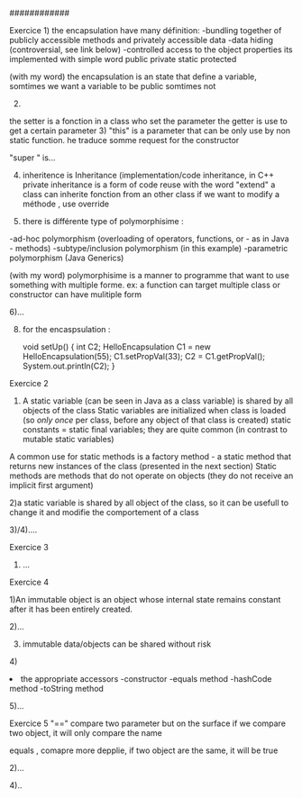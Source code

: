 ############

Exercice 1)
the encapsulation have many définition:
-bundling together of publicly accessible methods and privately accessible data
-data hiding (controversial, see link below)
-controlled access to the object properties
its implemented with simple word
public
private
static
protected

(with my word) the encapsulation is an state that define a variable, somtimes we want a variable to be public somtimes not

2) 
 the setter is a fonction in a class who set the parameter 
the getter is use to get a certain parameter
3) "this" is a parameter that can be only use by non static function. he traduce somme request for the constructor

"super " is...

4) inheritence is Inheritance (implementation/code inheritance, in C++ private inheritance
        is a form of code reuse
with the word "extend" a class can inherite fonction from an other class
if we want to modify a méthode , use override

5) there is différente type of polymorphisime :

-ad-hoc polymorphism (overloading of operators, functions, or - as in Java - methods)
-subtype/inclusion polymorphism (in this example)
-parametric polymorphism (Java Generics)

(with my word) polymorphisime is a manner to programme that want to use something with multiple forme.
ex: a function can target multiple class or constructor can have mulitiple form

6)...


8) for the encaspsulation :

   void setUp() {
   int C2;
   HelloEncapsulation C1 = new HelloEncapsulation(55);
   C1.setPropVal(33);
   C2 = C1.getPropVal();
   System.out.println(C2);
   }




   
Exercice 2

1) A static variable (can be seen in Java as a class variable) is shared by all objects of the class 
Static variables are initialized when class is loaded (so <i>only once</i> per class, 
before any object of that class is created) 
static constants = static final variables; they are quite common 
(in contrast to mutable static variables)


A common use for static methods is a factory method - a static method that returns new instances of the class 
(presented in the next section) 
Static methods are methods that do not operate on objects (they do not receive an implicit first argument)

2)a static variable is shared by all object of the class, so it can be usefull to change it and modifie the comportement of a class

3)/4)....

Exercice 3

1) ...







Exercice 4

1)An immutable object is an object whose internal state remains constant after it has been entirely created.

2)...



3) immutable data/objects can be shared without risk

4)<li>the appropriate accessors 
-constructor
-equals method
-hashCode method
-toString method


5)...





Exercice 5
"==" compare two parameter but on the surface if we compare two object, it will only compare the name

equals , comapre more depplie, if two object are the same, it will be true


2)...



4)..

